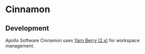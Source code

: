 # Cinnamon

## Development
Apollo Software Cinnamon uses [Yarn Berry (2.x)](https://yarnpkg.com/getting-started/install) for workspace management.

